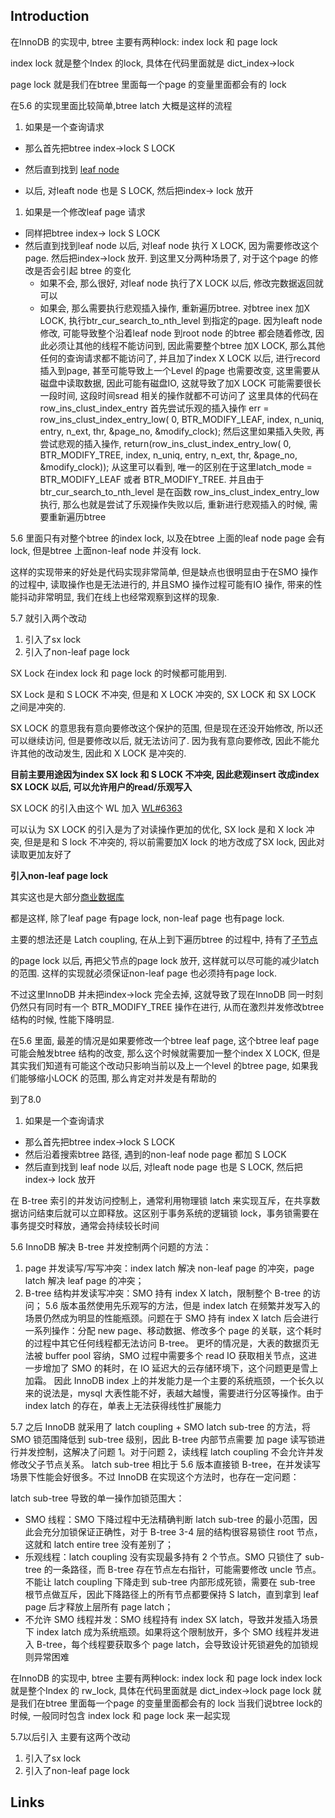## Introduction



在InnoDB 的实现中, btree 主要有两种lock: index lock 和 page lock

index lock 就是整个Index 的lock, 具体在代码里面就是 dict_index->lock

page lock 就是我们在btree 里面每一个page 的变量里面都会有的 lock





在5.6 的实现里面比较简单,btree latch 大概是这样的流程



1. 如果是一个查询请求

- 那么首先把btree index->lock  S LOCK
- 然后直到找到 [leaf node](https://zhida.zhihu.com/search?content_id=121775800&content_type=Article&match_order=1&q=leaf+node&zhida_source=entity)

-  以后, 对leaft node 也是 S LOCK, 然后把index-> lock 放开

1. 如果是一个修改leaf page 请求

- 同样把btree index-> lock  S LOCK
- 然后直到找到leaf node 以后, 对leaf node 执行 X LOCK, 因为需要修改这个page. 然后把index->lock 放开.   到这里又分两种场景了, 对于这个page 的修改是否会引起 btree 的变化
  - 如果不会, 那么很好, 对leaf node 执行了X LOCK 以后, 修改完数据返回就可以
  - 如果会, 那么需要执行悲观插入操作, 重新遍历btree. 
    对btree inex 加X LOCK, 执行btr_cur_search_to_nth_level 到指定的page. 
    因为leaft node 修改, 可能导致整个沿着leaf node 到root node 的btree 都会随着修改, 因此必须让其他的线程不能访问到,  因此需要整个btree 加X LOCK, 那么其他任何的查询请求都不能访问了, 并且加了index X LOCK 以后, 进行record  插入到page, 甚至可能导致上一个Level 的page 也需要改变, 这里需要从磁盘中读取数据, 因此可能有磁盘IO, 这就导致了加X  LOCK 可能需要很长一段时间, 这段时间sread 相关的操作就都不可访问了
    这里具体的代码在 row_ins_clust_index_entry
    首先尝试乐观的插入操作
    err = row_ins_clust_index_entry_low(  0, BTR_MODIFY_LEAF, index, n_uniq, entry, n_ext, thr,  &page_no, &modify_clock);
    然后这里如果插入失败, 再尝试悲观的插入操作, 
    return(row_ins_clust_index_entry_low(  0, BTR_MODIFY_TREE, index, n_uniq, entry, n_ext, thr,  &page_no, &modify_clock));
    从这里可以看到, 唯一的区别在于这里latch_mode = BTR_MODIFY_LEAF 或者 BTR_MODIFY_TREE.  并且由于btr_cur_search_to_nth_level 是在函数 row_ins_clust_index_entry_low 执行,  那么也就是尝试了乐观操作失败以后, 重新进行悲观插入的时候, 需要重新遍历btree



5.6 里面只有对整个btree  的index lock,  以及在btree 上面的leaf node page 会有lock, 但是btree 上面non-leaf node 并没有 lock.

这样的实现带来的好处是代码实现非常简单, 但是缺点也很明显由于在SMO 操作的过程中, 读取操作也是无法进行的, 并且SMO 操作过程可能有IO 操作, 带来的性能抖动非常明显, 我们在线上也经常观察到这样的现象.



5.7 就引入两个改动

1. 引入了sx lock
2. 引入了non-leaf page lock



 SX Lock 在index lock 和 page lock 的时候都可能用到.

SX Lock 是和 S LOCK 不冲突, 但是和 X LOCK 冲突的, SX LOCK 和 SX LOCK 之间是冲突的.

SX LOCK 的意思我有意向要修改这个保护的范围, 但是现在还没开始修改, 所以还可以继续访问, 但是要修改以后, 就无法访问了.  因为我有意向要修改, 因此不能允许其他的改动发生, 因此和 X LOCK 是冲突的.

**目前主要用途因为index SX lock 和 S LOCK 不冲突, 因此悲观insert 改成index SX LOCK 以后, 可以允许用户的read/乐观写入**

SX LOCK 的引入由这个 WL 加入 [WL#6363](https://link.zhihu.com/?target=https%3A//dev.mysql.com/worklog/task/%3Fid%3D6363)

可以认为 SX LOCK 的引入是为了对读操作更加的优化,  SX lock 是和 X lock 冲突, 但是是和 S lock 不冲突的, 将以前需要加X lock 的地方改成了SX lock, 因此对读取更加友好了

**引入non-leaf page lock**

其实这也是大部分[商业数据库](https://zhida.zhihu.com/search?content_id=121775800&content_type=Article&match_order=1&q=商业数据库&zhida_source=entity)

都是这样, 除了leaf page 有page lock, non-leaf page 也有page lock.

主要的想法还是 Latch coupling, 在从上到下遍历btree 的过程中, 持有了[子节点](https://zhida.zhihu.com/search?content_id=121775800&content_type=Article&match_order=1&q=子节点&zhida_source=entity)

的page lock 以后, 再把父节点的page lock 放开, 这样就可以尽可能的减少latch 的范围. 这样的实现就必须保证non-leaf page 也必须持有page lock.

不过这里InnoDB 并未把index->lock 完全去掉, 这就导致了现在InnoDB 同一时刻仍然只有同时有一个 BTR_MODIFY_TREE 操作在进行, 从而在激烈并发修改btree 结构的时候, 性能下降明显.





在5.6 里面, 最差的情况是如果要修改一个btree leaf page, 这个btree leaf page 可能会触发btree  结构的改变, 那么这个时候就需要加一整个index X LOCK, 但是其实我们知道有可能这个改动只影响当前以及上一个level 的btree  page, 如果我们能够缩小LOCK 的范围, 那么肯定对并发是有帮助的



到了8.0

1. 如果是一个查询请求

- 那么首先把btree index->lock  S LOCK
- 然后沿着搜索btree 路径, 遇到的non-leaf node page 都加 S LOCK
- 然后直到找到 leaf node 以后, 对leaft node page 也是 S LOCK, 然后把index-> lock 放开


在 B-tree 索引的并发访问控制上，通常利用物理锁 latch 来实现互斥，在共享数据访问结束后就可以立即释放。这区别于事务系统的逻辑锁 lock，事务锁需要在事务提交时释放，通常会持续较长时间


5.6 InnoDB 解决 B-tree 并发控制两个问题的方法：
1. page 并发读写/写写冲突：index latch 解决 non-leaf page 的冲突，page latch 解决 leaf page 的冲突；
2. B-tree 结构并发读写冲突：SMO 持有 index X latch，限制整个 B-tree 的访问；
   5.6 版本虽然使用先乐观写的方法，但是 index latch 在频繁并发写入的场景仍然成为明显的性能瓶颈。问题在于 SMO 持有 index X latch 后会进行一系列操作：分配 new page、移动数据、修改多个 page 的关联，这个耗时的过程中其它任何线程都无法访问 B-tree。
   更坏的情况是，大表的数据页无法被 buffer pool 容纳，SMO 过程中需要多个 read IO 获取相关节点，这进一步增加了 SMO 的耗时，在 IO 延迟大的云存储环境下，这个问题更是雪上加霜。
   因此 InnoDB index 上的并发能力是一个主要的系统瓶颈，一个长久以来的说法是，mysql 大表性能不好，表越大越慢，需要进行分区等操作。由于 index latch 的存在，单表上无法获得线性扩展能力

5.7 之后 InnoDB 就采用了 latch coupling + SMO latch sub-tree 的方法，将 SMO 锁范围降低到 sub-tree 级别，因此 B-tree 内部节点需要 加 page 读写锁进行并发控制，这解决了问题 1。对于问题 2，读线程 latch coupling 不会允许并发修改父子节点关系。
latch sub-tree 相比于 5.6 版本直接锁 B-tree，在并发读写场景下性能会好很多。不过 InnoDB 在实现这个方法时，也存在一定问题：

latch sub-tree 导致的单一操作加锁范围大：
 - SMO 线程：SMO 下降过程中无法精确判断 latch sub-tree 的最小范围，因此会充分加锁保证正确性，对于 B-tree 3-4 层的结构很容易锁住 root 节点，这就和 latch entire tree 没有差别了；
 - 乐观线程：latch coupling 没有实现最多持有 2 个节点。SMO 只锁住了 sub-tree 的一条路径，而 B-tree 存在节点左右指针，可能需要修改 uncle 节点。不能让 latch coupling 下降走到 sub-tree 内部形成死锁，需要在 sub-tree 根节点做互斥，因此下降路径上的所有节点都要保持 S latch，直到拿到 leaf page 后才释放上层所有 page latch；
 - 不允许 SMO 线程并发：SMO 线程持有 index SX latch，导致并发插入场景下 index latch 成为系统瓶颈。如果将这个限制放开，多个 SMO 线程并发进入 B-tree，每个线程要获取多个 page latch，会导致设计死锁避免的加锁规则异常困难



在InnoDB 的实现中, btree 主要有两种lock: index lock 和 page lock
index lock 就是整个Index 的 rw_lock, 具体在代码里面就是 dict_index->lock
page lock 就是我们在btree 里面每一个page 的变量里面都会有的 lock
当我们说btree lock的时候, 一般同时包含 index lock 和 page lock 来一起实现


5.7以后引入
主要有这两个改动
1. 引入了sx lock
2. 引入了non-leaf page lock




## Links



